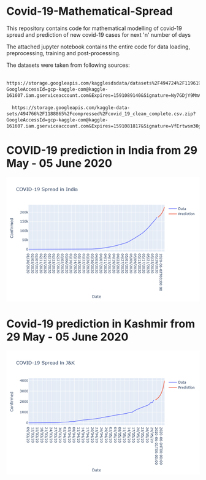 # Covid-19-Mathematical-Spread
This repository contains code for mathematical modelling of covid-19 spread and prediction of new covid-19 cases for next 'n' number of days

The attached jupyter notebook contains the entire code for data loading, preprocessing, training and post-processing. 

The datasets were taken from following sources:

      https://storage.googleapis.com/kagglesdsdata/datasets%2F494724%2F1196190%2Ftime_series_covid_19_confirmed.csv?GoogleAccessId=gcp-kaggle-com@kaggle-   161607.iam.gserviceaccount.com&Expires=1591089140&Signature=Ny7GDjY9MmANeO7A56sQqWemlclCSsfcxSu0QTkoVGpTgdSTYyKd8FWqLZcvF9x0QtVaa5Y5d4L5omOsplbnFA3n4DG2Crp1232G85IzeAjHfKGXsL0TnZ6Wqhn2AyqlDk6PCF3tsBe39imNP970qZOBjBc3qvYXFzeCCBMQ0ic9sBYPg40kxwaDZ2zqKWNCnh4H6vMV0B8pq9wVKZ5cZCigCKoeGuWT%2B6RQEqD0%2FdHxnCjzy7%2FetlWu%2FjeTq8htVHfw7adCfEYHsjrkeD%2FW9VwHV78eTSGpchiyxBxd4TnxEQDTp80Li1dy8dWEwdS6wdjXizDom6PgdSSdIG0Hcg%3D%3D
      
      https://storage.googleapis.com/kaggle-data-sets/494766%2F1188865%2Fcompressed%2Fcovid_19_clean_complete.csv.zip?GoogleAccessId=gcp-kaggle-com@kaggle-161607.iam.gserviceaccount.com&Expires=1591081817&Signature=VfErtwsm30gww0%2B7vWNWFybqvxj9RKe4dLi3NgsVrWefU55d%2B%2F%2B5yNeyaD94V3vniQCaC5js6vRZsED9UeOO%2BVV6z5rkiUl8YrKgn416t2FjNhmTqnUVbIJWGQGfadqmOCiks7TVqkooKdtYsoS0mtImBLdlK%2FbF%2BHtOZHR%2BQEdbcWqx%2FigLoBQsszhG1Jd7mhMiLz%2BQwMMMHngGXJhQFqI54D8ta%2B9UAbtTO%2FtVRl70UjFUov%2FUI6RaCKKa3CTtEM%2FqHJ2uGiQfbn0jpaL4ljjJzxg6rdt8BV5%2Bx9pFuhQ%2BKaWHIKeD5Bx0qbALcuKadsFZc5dEj8ULnNJXfZ%2Fw6A%3D%3D
      
      
# COVID-19 prediction in India from 29 May - 05 June 2020
![India_Spread](https://github.com/hananshafi/Covid-19-Mathematical-Spread/blob/master/assets/covid-lstm-2.png)


# Covid-19 prediction in Kashmir from 29 May - 05 June 2020
![Kashmir_Spread](https://github.com/hananshafi/Covid-19-Mathematical-Spread/blob/master/assets/covid-lstm-1.png)
